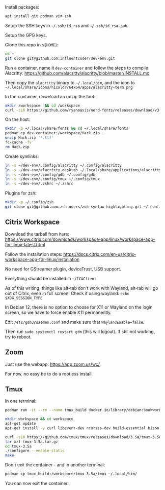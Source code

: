 Install packages:

```bash
apt install git podman vim zsh
```

Setup the SSH keys in `~/.ssh/id_rsa` and `~/.ssh/id_rsa.pub`.

Setup the GPG keys.

Clone this repo in `${HOME}`:

```bash
cd ~
git clone git@github.com:influentcoder/dev-env.git 
```

Run a container, name it `dev-container` and follow the steps to compile Alacritty: https://github.com/alacritty/alacritty/blob/master/INSTALL.md

Then copy the `alacritty` binary to `~/.local/bin`, and the icon to `~/.local/share/icons/hicolor/64x64/apps/alacritty-term.png`

In the container, download an unzip the font:

```bash
mkdir /workspace  && cd /workspace
curl -sLO https://github.com/ryanoasis/nerd-fonts/releases/download/v3.4.0/Hack.zip
```

On the host:

```bash
mkdir -p ~/.local/share/fonts && cd ~/.local/share/fonts
podman cp dev-container:/workspace/Hack.zip .
unzip Hack.zip '*.ttf'
fc-cache -fv
rm Hack.zip
```

Create symlinks:

```bash
ln -s ~/dev-env/.config/alacritty ~/.config/alacritty
ln -s ~/dev-env/alacritty.desktop ~/.local/share/applications/alacritty.desktop
ln -s ~/dev-env/.config/gdb ~/.config/gdb
ln -s ~/dev-env/.config/tmux ~/.config/tmux
ln -s ~/dev-env/.zshrc ~/.zshrc
```

Plugins for zsh:

```bash
mkdir -p ~/.config/zsh
git clone git@github.com:zsh-users/zsh-syntax-highlighting.git ~/.config/zsh/zsh-syntax-highlighting
```

## Citrix Workspace

Download the tarball from here: https://www.citrix.com/downloads/workspace-app/linux/workspace-app-for-linux-latest.html

Follow the installation steps: https://docs.citrix.com/en-us/citrix-workspace-app-for-linux/installation

No need for GStreamer plugin, deviceTrust, USB support.

Everything should be installed in `~/ICAClient`.

As of this writing, things like alt-tab don't work with Wayland, alt-tab will go out of Citrix, even in full screen.
Check if using wayland: `echo $XDG_SESSION_TYPE`

In Debian 12, there is no option to choose for X11 or Wayland on the login screen, so we have to force enable X11 permanently.

Edit `/etc/gdm3/daemon.conf` and make sure that `WaylandEnable=false`.

Then run `sudo systemctl restart gdm` (this will logout). If still not working, try to reboot.

## Zoom

Just use the webapp: https://app.zoom.us/wc/

For now, no easy be to do a rootless install.

## Tmux

In one terminal:

```bash
podman run -it --rm --name tmux_build docker.io/library/debian:bookworm-slim /bin/bash

mkdir workspace && cd workspace
apt-get update
apt-get install -y curl libevent-dev ncurses-dev build-essential bison pkg-config

curl -sLO https://github.com/tmux/tmux/releases/download/3.5a/tmux-3.5a.tar.gz
tar xzf tmux-3.5a.tar.gz
cd tmux-3.5a
./configure --enable-static
make
```

Don't exit the container - and in another terminal:

```bash
podman cp tmux_build:/workspace/tmux-3.5a/tmux ~/.local/bin/
```

You can now exit the container.
